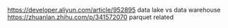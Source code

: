 https://developer.aliyun.com/article/952895 data lake vs data warehouse
https://zhuanlan.zhihu.com/p/341572070 parquet related